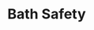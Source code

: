 ---
ee_id_thing: '4229'
site: '1'
type: '2'
inv_num: 2014-033
add_credit:
url: 2014-033-bath-safety
title: Bath Safety
year: '2014'
display_year: '2014'
medium: Foam pool noodle, Bounty paper towel rolls, sweatband, Medline cane
dims: '140 cm x variable width x variable depth '
pitch:
ps:
live_url:
youtube:
https://github.com/coryarcangel/alu:
imgs: bath-safety-2014-033-full-Heart-01-database-SM.jpg
subheading:
download:
commission:
related:
layout: things-i-made
---